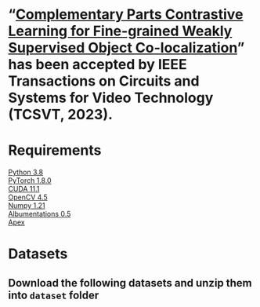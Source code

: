 # “[Complementary Parts Contrastive Learning for Fine-grained Weakly Supervised Object Co-localization](https://ieeexplore.ieee.org/document/10098208)” has been accepted by IEEE Transactions on Circuits and Systems for Video Technology (TCSVT, 2023).
# Requirements
[Python 3.8](https://www.python.org/) <br>
[PyTorch 1.8.0](https://pytorch.org/) <br>
[CUDA 11.1](https://developer.nvidia.com/cuda-downloads) <br>
[OpenCV 4.5](https://opencv.org/) <br>
[Numpy 1.21](https://numpy.org/) <br>
[Albumentations 0.5](https://github.com/albumentations-team/albumentations) <br>
[Apex](https://github.com/NVIDIA/apex)

# Datasets
## Download the following datasets and unzip them into `dataset` folder
